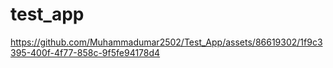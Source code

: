# test_app

https://github.com/Muhammadumar2502/Test_App/assets/86619302/1f9c3395-400f-4f77-858c-9f5fe94178d4
